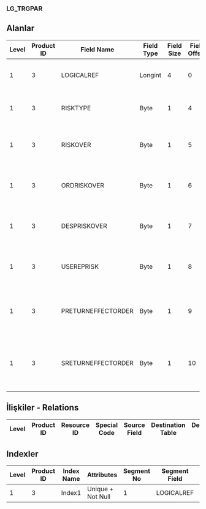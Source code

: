 ### LG_TRGPAR

## Alanlar

**Level**|**Product ID**|**Field Name**|**Field Type**|**Field Size**|**Field Offset**|**Türkçe Açıklama**|**Expression**
-----|-----|-----|-----|-----|-----|-----|-----
1|3|LOGICALREF|Longint|4|0|Trigger parametresi logical. Ref.|Trigger Parameter Logical Reference
1|3|RISKTYPE|Byte|1|4|Risk Toplamı (Bakiye - İrsaliye)|Credit Total (Balance - Dispatch / Receipt)
1|3|RISKOVER|Byte|1|5|Müşteri Genel Risk Limiti Aşıldığında Uyar|Action When General Customer Credit Limit Exceeded
1|3|ORDRISKOVER|Byte|1|6|Müşteri Siparişi Risk Limiti Aşıldığında Uyar|Action When Customer Order Credit Limit Exceeded
1|3|DESPRISKOVER|Byte|1|7|Müşteri İrsaliyesi Risk Limiti Aşıldığında Uyar|Action When Customer Dispatche Credit Limit Exceeded
1|3|USEREPRISK|Byte|1|8|Risk İzleme (Yerel Para Birimi veya RD)|Credit Taracking is Local or Reporting Currency
1|3|PRETURNEFFECTORDER|Byte|1|9|İade hareketi siparişi etkileyecek (satınalma)|Return Transactions Will be Effected Order (Purchasing)
1|3|SRETURNEFFECTORDER|Byte|1|10|İade hareketi siparişi etkileyecek (satış)|Return Transactions Will be Effected Order (Sales & Distribution)

## İlişkiler - Relations

**Level**|**Product ID**|**Resource ID**|**Special Code**|**Source Field**|**Destination Table**|**Destination Field**|**Relation Type**|**Extra Condition**
-----|-----|-----|-----|-----|-----|-----|-----|-----

## Indexler

**Level**|**Product ID**|**Index Name**|**Attributes**|**Segment No**|**Segment Field**|**Sense**
-----|-----|-----|-----|-----|-----|-----
1|3|Index1|Unique + Not Null|1|LOGICALREF|Ascending

